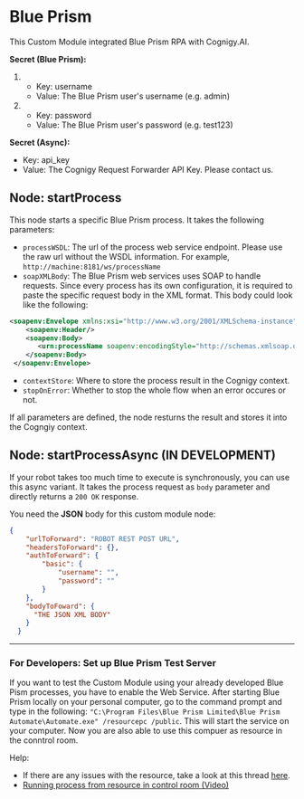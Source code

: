 # Blue Prism

This Custom Module integrated Blue Prism RPA with Cognigy.AI. 


**Secret (Blue Prism):**

1. 
    - Key: username
    - Value: The Blue Prism user's username (e.g. admin)
2. 
    - Key: password
    - Value: The Blue Prism user's password (e.g. test123)

**Secret (Async):**

- Key: api_key
- Value: The Cognigy Request Forwarder API Key. Please contact us.


## Node: startProcess

This node starts a specific Blue Prism process. It takes the following parameters: 
- `processWSDL`: The url of the process web service endpoint. Please use the raw url without the WSDL information. For example, `http://machine:8181/ws/processName`
- `soapXMLBody`: The Blue Prism web services uses SOAP to handle requests. Since every process has its own configuration, it is required to paste the specific request body in the XML format. This body could look like the following:

```xml
<soapenv:Envelope xmlns:xsi="http://www.w3.org/2001/XMLSchema-instance" xmlns:xsd="http://www.w3.org/2001/XMLSchema" xmlns:soapenv="http://schemas.xmlsoap.org/soap/envelope/" xmlns:urn="urn:blueprism:webservice:processName">
    <soapenv:Header/>
    <soapenv:Body>
       <urn:processName soapenv:encodingStyle="http://schemas.xmlsoap.org/soap/encoding/"/>
    </soapenv:Body>
 </soapenv:Envelope>
```

- `contextStore`: Where to store the process result in the Cognigy context.
- `stopOnError`: Whether to stop the whole flow when an error occures or not.

If all parameters are defined, the node resturns the result and stores it into the Cogngiy context.


## Node: startProcessAsync (IN DEVELOPMENT)

If your robot takes too much time to execute is synchronously, you can use this async variant. It takes the process request as `body` parameter and directly returns a `200 OK` response. 


You need the **JSON** body for this custom module node: 

``` json
{
    "urlToForward": "ROBOT REST POST URL",
    "headersToForward": {},
    "authToForward": {
        "basic": {
            "username": "", 
            "password": ""
        }
    },
    "bodyToFoward": {
      "THE JSON XML BODY"
    }
  }
```
____

### For Developers: Set up Blue Prism Test Server

If you want to test the Custom Module using your already developed Blue Pism processes, you have to enable the Web Service. After starting Blue Prism locally on your personal computer, go to the command prompt and type in the following: `"C:\Program Files\Blue Prism Limited\Blue Prism Automate\Automate.exe" /resourcepc /public`. This will start the service on your computer. Now you are also able to use this compuer as resource in the conntrol room.

Help:
- If there are any issues with the resource, take a look at this thread [here](https://community.blueprism.com/communities/community-home/digestviewer/viewthread?MessageKey=0e68e54d-dbf6-478a-86ef-100f0e85d6be&CommunityKey=0eb42ccc-db4b-4048-b061-c3608dc3d713&tab=digestviewer).
- [Running process from resource in control room (Video)](https://youtu.be/mHo--7pBibg)

